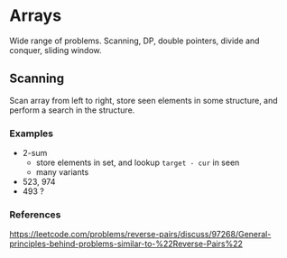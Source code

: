 
# Arrays

Wide range of problems. Scanning, DP, double pointers, divide and conquer,
sliding window.

## Scanning

Scan array from left to right, store seen elements in some structure, and
perform a search in the structure.

### Examples

* 2-sum
    - store elements in set, and lookup `target - cur` in seen
    - many variants
* 523, 974
* 493 ?

### References

https://leetcode.com/problems/reverse-pairs/discuss/97268/General-principles-behind-problems-similar-to-%22Reverse-Pairs%22
